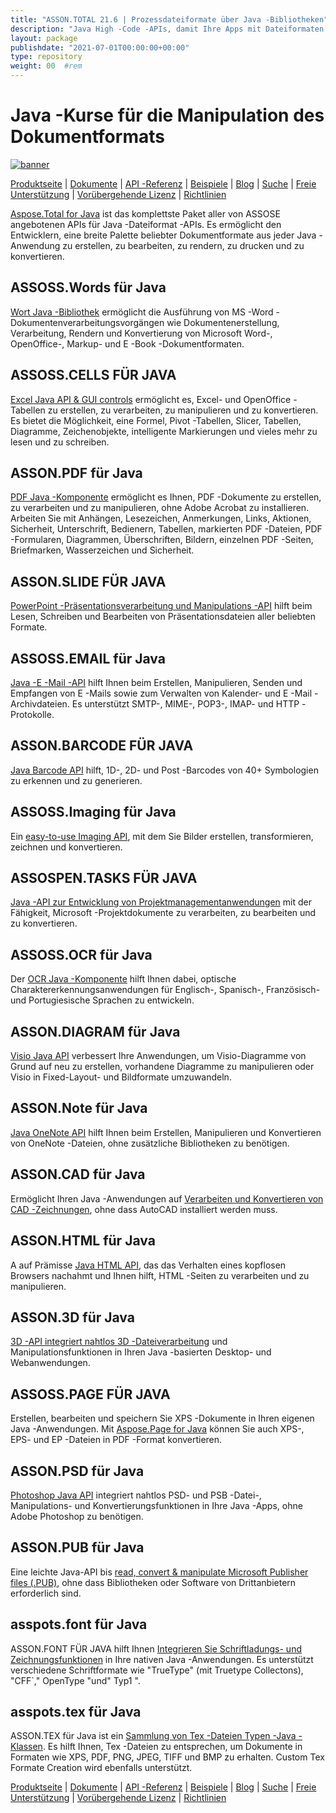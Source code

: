 ```yaml
---
title: "ASSON.TOTAL 21.6 | Prozessdateiformate über Java -Bibliotheken" 
description: "Java High -Code -APIs, damit Ihre Apps mit Dateiformaten von Microsoft Word, Excel, PowerPoint, Outlook, OneNote, 3D, CAD, PDF, GIS, E -Mail, HTML usw. arbeiten können." 
layout: package
publishdate: "2021-07-01T00:00:00+00:00"
type: repository
weight: 00	#rem
---
```


# Java -Kurse für die Manipulation des Dokumentformats
[![banner](../aspose_total-for-java-banner.png)](./)

[Produktseite](https://products.aspose.com/total/java/) | [Dokumente](https://docs.aspose.com/total/java/) | [API -Referenz](https://apireference.aspose.com/) | [Beispiele](http://aspose.github.io) | [Blog](https://blog.aspose.com/category/total/) | [Suche](https://search.aspose.com/) | [Freie Unterstützung](https://forum.aspose.com/) | [Vorübergehende Lizenz](https://purchase.aspose.com/temporary-license) | [Richtlinien](https://purchase.aspose.com/policies)

[Aspose.Total for Java](https://docs.aspose.com/total/java/) ist das komplettste Paket aller von ASSOSE angebotenen APIs für Java -Dateiformat -APIs. Es ermöglicht den Entwicklern, eine breite Palette beliebter Dokumentformate aus jeder Java -Anwendung zu erstellen, zu bearbeiten, zu rendern, zu drucken und zu konvertieren.

## ASSOSS.Words für Java

[Wort Java -Bibliothek](https://products.aspose.com/words/java/) ermöglicht die Ausführung von MS -Word -Dokumentenverarbeitungsvorgängen wie Dokumentenerstellung, Verarbeitung, Rendern und Konvertierung von Microsoft Word-, OpenOffice-, Markup- und E -Book -Dokumentformaten.

## ASSOSS.CELLS FÜR JAVA

[Excel Java API & GUI controls](https://products.aspose.com/cells/java/) ermöglicht es, Excel- und OpenOffice -Tabellen zu erstellen, zu verarbeiten, zu manipulieren und zu konvertieren. Es bietet die Möglichkeit, eine Formel, Pivot -Tabellen, Slicer, Tabellen, Diagramme, Zeichenobjekte, intelligente Markierungen und vieles mehr zu lesen und zu schreiben.

## ASSON.PDF für Java

[PDF Java -Komponente](https://products.aspose.com/pdf/java/) ermöglicht es Ihnen, PDF -Dokumente zu erstellen, zu verarbeiten und zu manipulieren, ohne Adobe Acrobat zu installieren. Arbeiten Sie mit Anhängen, Lesezeichen, Anmerkungen, Links, Aktionen, Sicherheit, Unterschrift, Bedienern, Tabellen, markierten PDF -Dateien, PDF -Formularen, Diagrammen, Überschriften, Bildern, einzelnen PDF -Seiten, Briefmarken, Wasserzeichen und Sicherheit.

## ASSON.SLIDE FÜR JAVA

[PowerPoint -Präsentationsverarbeitung und Manipulations -API](https://products.aspose.com/slides/java/) hilft beim Lesen, Schreiben und Bearbeiten von Präsentationsdateien aller beliebten Formate.

## ASSOSS.EMAIL für Java

[Java -E -Mail -API](https://products.aspose.com/email/java/) hilft Ihnen beim Erstellen, Manipulieren, Senden und Empfangen von E -Mails sowie zum Verwalten von Kalender- und E -Mail -Archivdateien. Es unterstützt SMTP-, MIME-, POP3-, IMAP- und HTTP -Protokolle.

## ASSON.BARCODE FÜR JAVA

[Java Barcode API](https://products.aspose.com/barcode/java/) hilft, 1D-, 2D- und Post -Barcodes von 40+ Symbologien zu erkennen und zu generieren.

## ASSOSS.Imaging für Java

Ein [easy-to-use Imaging API](https://products.aspose.com/imaging/java/), mit dem Sie Bilder erstellen, transformieren, zeichnen und konvertieren.

## ASSOSPEN.TASKS FÜR JAVA

[Java -API zur Entwicklung von Projektmanagementanwendungen](https://products.aspose.com/tasks/java/) mit der Fähigkeit, Microsoft -Projektdokumente zu verarbeiten, zu bearbeiten und zu konvertieren.

## ASSOSS.OCR für Java

Der [OCR Java -Komponente](https://products.aspose.com/ocr/java/) hilft Ihnen dabei, optische Charaktererkennungsanwendungen für Englisch-, Spanisch-, Französisch- und Portugiesische Sprachen zu entwickeln.

## ASSON.DIAGRAM für Java

[Visio Java API](https://products.aspose.com/diagram/java/) verbessert Ihre Anwendungen, um Visio-Diagramme von Grund auf neu zu erstellen, vorhandene Diagramme zu manipulieren oder Visio in Fixed-Layout- und Bildformate umzuwandeln.

## ASSON.Note für Java

[Java OneNote API](https://products.aspose.com/note/java/) hilft Ihnen beim Erstellen, Manipulieren und Konvertieren von OneNote -Dateien, ohne zusätzliche Bibliotheken zu benötigen.

## ASSON.CAD für Java

Ermöglicht Ihren Java -Anwendungen auf [Verarbeiten und Konvertieren von CAD -Zeichnungen](https://products.aspose.com/cad/java/), ohne dass AutoCAD installiert werden muss.

## ASSON.HTML für Java

A auf Prämisse [Java HTML API](https://products.aspose.com/html/java/), das das Verhalten eines kopflosen Browsers nachahmt und Ihnen hilft, HTML -Seiten zu verarbeiten und zu manipulieren.

## ASSON.3D für Java

[3D -API integriert nahtlos 3D -Dateiverarbeitung](https://products.aspose.com/3d/java/) und Manipulationsfunktionen in Ihren Java -basierten Desktop- und Webanwendungen.

## ASSOSS.PAGE FÜR JAVA

Erstellen, bearbeiten und speichern Sie XPS -Dokumente in Ihren eigenen Java -Anwendungen. Mit [Aspose.Page for Java](https://products.aspose.com/page/java/) können Sie auch XPS-, EPS- und EP -Dateien in PDF -Format konvertieren.

## ASSON.PSD für Java

[Photoshop Java API](https://products.aspose.com/psd/java/) integriert nahtlos PSD- und PSB -Datei-, Manipulations- und Konvertierungsfunktionen in Ihre Java -Apps, ohne Adobe Photoshop zu benötigen.

## ASSON.PUB für Java

Eine leichte Java-API bis [read, convert & manipulate Microsoft Publisher files (.PUB)](https://products.aspose.com/pub/java/), ohne dass Bibliotheken oder Software von Drittanbietern erforderlich sind.

## asspots.font für Java

ASSON.FONT FÜR JAVA hilft Ihnen [Integrieren Sie Schriftladungs- und Zeichnungsfunktionen](https://products.aspose.com/font/java/) in Ihre nativen Java -Anwendungen. Es unterstützt verschiedene Schriftformate wie "TrueType" (mit Truetype Collectons), "CFF`," OpenType "und" Typ1 ".

## asspots.tex für Java

ASSON.TEX für Java ist ein [Sammlung von Tex -Dateien Typen -Java -Klassen](https://products.aspose.com/tex/java/). Es hilft Ihnen, Tex -Dateien zu entsprechen, um Dokumente in Formaten wie XPS, PDF, PNG, JPEG, TIFF und BMP zu erhalten. Custom Tex Formate Creation wird ebenfalls unterstützt.

[Produktseite](https://products.aspose.com/total/java/) | [Dokumente](https://docs.aspose.com/total/java/) | [API -Referenz](https://apireference.aspose.com/) | [Beispiele](http://aspose.github.io) | [Blog](https://blog.aspose.com/category/total/) | [Suche](https://search.aspose.com/) | [Freie Unterstützung](https://forum.aspose.com/) | [Vorübergehende Lizenz](https://purchase.aspose.com/temporary-license) | [Richtlinien](https://purchase.aspose.com/policies)

